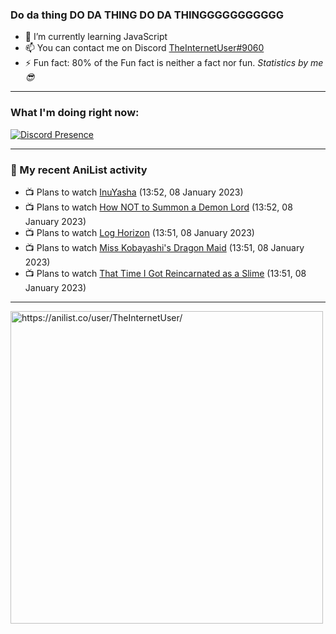 ### Do da thing DO DA THING DO DA THINGGGGGGGGGGG

- 🌱 I’m currently learning JavaScript
- 📫 You can contact me on Discord [TheInternetUser#9060](https://discord.com/users/534117072796385300)
- ⚡ Fun fact: 80% of the Fun fact is neither a fact nor fun. _Statistics by me 😎_
<hr>
 
### What I'm doing right now:
[![Discord Presence](https://lanyard.cnrad.dev/api/534117072796385300)](https://discord.com/users/534117072796385300)
<hr>
  
### 🌸 My recent AniList activity

<!-- ANILIST_ACTIVITY:start -->

-   📺 Plans to watch [InuYasha](https://anilist.co/anime/249) (13:52, 08 January 2023)
-   📺 Plans to watch [How NOT to Summon a Demon Lord](https://anilist.co/anime/101004) (13:52, 08 January 2023)
-   📺 Plans to watch [Log Horizon](https://anilist.co/anime/17265) (13:51, 08 January 2023)
-   📺 Plans to watch [Miss Kobayashi's Dragon Maid](https://anilist.co/anime/21776) (13:51, 08 January 2023)
-   📺 Plans to watch [That Time I Got Reincarnated as a Slime](https://anilist.co/anime/101280) (13:51, 08 January 2023)

<!-- ANILIST_ACTIVITY:end -->
<hr>

<img width="500" alt="https://anilist.co/user/TheInternetUser/" src="https://img.anili.st/User/929966"/>
